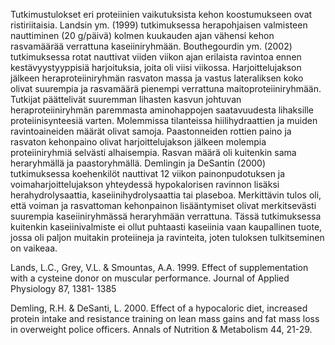 Tutkimustulokset eri proteiinien vaikutuksista kehon koostumukseen ovat ristiriitaisia.
Landsin ym. (1999) tutkimuksessa herapohjaisen valmisteen nauttiminen (20 g/päivä)
kolmen kuukauden ajan vähensi kehon rasvamäärää verrattuna kaseiiniryhmään.
Bouthegourdin ym. (2002) tutkimuksessa rotat nauttivat viiden viikon ajan erilaista ravintoa ennen kestävyystyyppisiä harjoituksia, joita oli viisi viikossa. Harjoittelujakson
jälkeen heraproteiiniryhmän rasvaton massa ja vastus lateraliksen koko olivat suurempia
ja rasvamäärä pienempi verrattuna maitoproteiiniryhmään. Tutkijat päättelivät suuremman lihasten kasvun johtuvan heraproteiiniryhmän paremmasta aminohappojen saatavuudesta lihaksille proteiinisynteesiä varten. Molemmissa tilanteissa hiilihydraattien ja
muiden ravintoaineiden määrät olivat samoja. Paastonneiden rottien paino ja rasvaton
kehonpaino olivat harjoittelujakson jälkeen molempia proteiiniryhmiä selvästi alhaisempia. Rasvan määrä oli kuitenkin sama heraryhmällä ja paastoryhmällä. Demlingin ja
DeSantin (2000) tutkimuksessa koehenkilöt nauttivat 12 viikon painonpudotuksen ja
voimaharjoittelujakson yhteydessä hypokalorisen ravinnon lisäksi herahydrolysaattia,
kaseiinihydrolysaattia tai plaseboa. Merkittävin tulos oli, että voiman ja rasvattoman
kehonpainon lisääntymiset olivat merkitsevästi suurempia kaseiiniryhmässä heraryhmään verrattuna. Tässä tutkimuksessa kuitenkin kaseiinivalmiste ei ollut puhtaasti kaseiinia vaan kaupallinen tuote, jossa oli paljon muitakin proteiineja ja ravinteita, joten
tuloksen tulkitseminen on vaikeaa. 

Lands, L.C., Grey, V.L. & Smountas, A.A. 1999. Effect of supplementation with a cysteine donor on muscular performance. Journal of Applied Physiology 87, 1381-
1385

Demling, R.H. & DeSanti, L. 2000. Effect of a hypocaloric diet, increased protein intake and resistance training on lean mass gains and fat mass loss in overweight
police officers. Annals of Nutrition & Metabolism 44, 21-29. 
